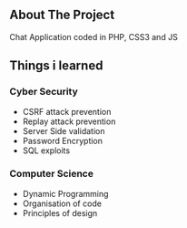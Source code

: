 
## About The Project


Chat Application coded in PHP, CSS3 and JS

## Things i learned


### Cyber Security
* CSRF attack prevention
* Replay attack prevention
* Server Side validation
* Password Encryption 
* SQL exploits
### Computer Science
* Dynamic Programming
* Organisation of code
* Principles of design 
